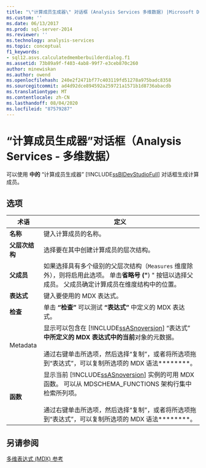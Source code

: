 ```yaml
---
title: "\"计算成员生成器\" 对话框 (Analysis Services 多维数据) |Microsoft Docs"
ms.custom: ''
ms.date: 06/13/2017
ms.prod: sql-server-2014
ms.reviewer: ''
ms.technology: analysis-services
ms.topic: conceptual
f1_keywords:
- sql12.asvs.calculatedmemberbuilderdialog.f1
ms.assetid: 73b89a9f-f403-4ab8-99f7-e3ceb870c260
author: minewiskan
ms.author: owend
ms.openlocfilehash: 240e2f2471bf77c403119fd51278a975badc8358
ms.sourcegitcommit: ad4d92dce894592a259721a1571b1d8736abacdb
ms.translationtype: MT
ms.contentlocale: zh-CN
ms.lasthandoff: 08/04/2020
ms.locfileid: "87579287"
---
```

# <a name="calculated-member-builder-dialog-box-analysis-services---multidimensional-data"></a>“计算成员生成器”对话框（Analysis Services - 多维数据）
  可以使用 **中的** “计算成员生成器” [!INCLUDE[ssBIDevStudioFull](../includes/ssbidevstudiofull-md.md)] 对话框生成计算成员。  
  
## <a name="options"></a>选项  
  
|术语|定义|  
|----------|----------------|  
|**名称**|键入计算成员的名称。|  
|**父层次结构**|选择要在其中创建计算成员的层次结构。|  
|**父成员**|如果选择具有多个级别的父层次结构（`Measures` 维度除外），则将启用此选项。 单击**省略号 ("**) " 按钮以选择父成员。 父成员确定计算成员在维度结构中的位置。|  
|**表达式**|键入要使用的 MDX 表达式。|  
|**检查**|单击 **“检查”** 可以测试 **“表达式”** 中定义的 MDX 表达式。|  
|Metadata|显示可以包含在 [!INCLUDE[ssASnoversion](../includes/ssasnoversion-md.md)] “表达式” **中所定义的 MDX 表达式中的当前**对象的元数据。<br /><br /> 通过右键单击所选项，然后选择“复制”，或者将所选项拖到“表达式”，可以复制所选项的 MDX 语法********。|  
|**函数**|显示当前 [!INCLUDE[ssASnoversion](../includes/ssasnoversion-md.md)] 实例的可用 MDX 函数。 可以从 MDSCHEMA_FUNCTIONS 架构行集中检索所列项。<br /><br /> 通过右键单击所选项，然后选择“复制”，或者将所选项拖到“表达式”，可以复制所选项的 MDX 语法********。|  
  
## <a name="see-also"></a>另请参阅  
 [多维表达式 (MDX) 参考](/sql/mdx/multidimensional-expressions-mdx-reference)  
  
  
